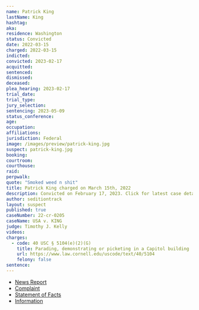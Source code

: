 ```yaml
---
name: Patrick King
lastName: King
hashtag:
aka:
residence: Washington
status: Convicted
date: 2022-03-15
charged: 2022-03-15
indicted:
convicted: 2023-02-17
acquitted:
sentenced:
dismissed:
deceased:
plea_hearing: 2023-02-17
trial_date:
trial_type:
jury_selection:
sentencing: 2023-05-09
status_conference:
age:
occupation:
affiliations:
jurisdiction: Federal
image: /images/preview/patrick-king.jpg
suspect: patrick-king.jpg
booking:
courtroom:
courthouse:
raid:
perpwalk:
quote: "Smoked weed n shit"
title: Patrick King charged on March 15th, 2022
description: Convicted on February 17, 2023. Click for latest case details.
author: seditiontrack
layout: suspect
published: true
caseNumber: 22-cr-0205
caseName: USA v. KING
judge: Timothy J. Kelly
videos:
charges:
  - code: 40 USC § 5104(e)(2)(G)
    title: Parading, demonstrating or picketing in a Capitol building
    url: https://www.law.cornell.edu/uscode/text/40/5104
    felony: false
sentence:
---
```


- [News Report](https://www.msn.com/en-us/news/crime/fbi-uses-online-records-to-catch-mount-vernon-men-who-smoked-weed-during-capitol-riots/ar-AAVDP00)
- [Complaint](https://www.justice.gov/usao-dc/case-multi-defendant/file/1488261/download)
- [Statement of Facts](https://www.justice.gov/usao-dc/case-multi-defendant/file/1488266/download)
- [Information](https://extremism.gwu.edu/sites/g/files/zaxdzs2191/f/Brian%20Jones%20and%20Patrick%20King%20Information.pdf)
